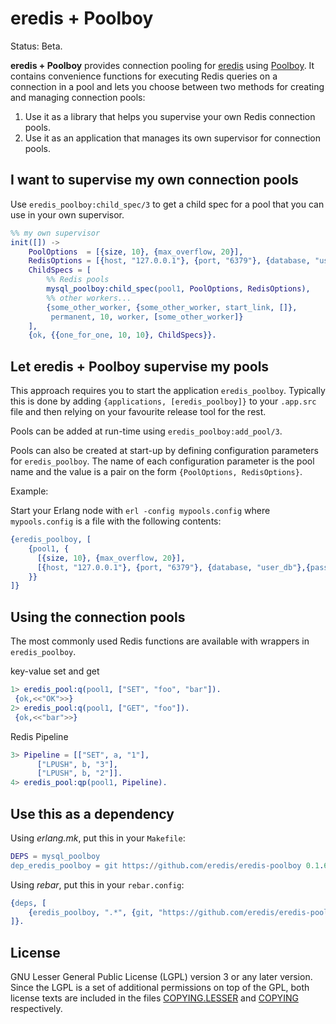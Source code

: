 eredis + Poolboy
===================

Status: Beta.

**eredis + Poolboy** provides connection pooling for
[eredis](//github.com/wooga/eredis) using
[Poolboy](//github.com/devinus/poolboy). It contains convenience functions for
executing Redis queries on a connection in a pool and lets you choose between two
methods for creating and managing connection pools:

1. Use it as a library that helps you supervise your own Redis connection pools.
2. Use it as an application that manages its own supervisor for connection pools.

I want to supervise my own connection pools
-------------------------------------------

Use `eredis_poolboy:child_spec/3` to get a child spec for a pool that you can use
in your own supervisor.

```Erlang
%% my own supervisor
init([]) ->
    PoolOptions  = [{size, 10}, {max_overflow, 20}],
    RedisOptions = [{host, "127.0.0.1"}, {port, "6379"}, {database, "user_db"},{password,"abc"}],
    ChildSpecs = [
        %% Redis pools
        mysql_poolboy:child_spec(pool1, PoolOptions, RedisOptions),
        %% other workers...
        {some_other_worker, {some_other_worker, start_link, []},
         permanent, 10, worker, [some_other_worker]}
    ],
    {ok, {{one_for_one, 10, 10}, ChildSpecs}}.
```

Let eredis + Poolboy supervise my pools
------------------------------------------

This approach requires you to start the application `eredis_poolboy`. Typically
this is done by adding `{applications, [eredis_poolboy]}` to your `.app.src`
file and then relying on your favourite release tool for the rest.

Pools can be added at run-time using `eredis_poolboy:add_pool/3`.

Pools can also be created at start-up by defining configuration parameters for
`eredis_poolboy`. The name of each configuration parameter is the pool name and
the value is a pair on the form `{PoolOptions, RedisOptions}`.

Example:

Start your Erlang node with `erl -config mypools.config` where `mypools.config`
is a file with the following contents:

```Erlang
{eredis_poolboy, [
    {pool1, {
      [{size, 10}, {max_overflow, 20}],
      [{host, "127.0.0.1"}, {port, "6379"}, {database, "user_db"},{password,"abc"}]
    }}
]}
```

Using the connection pools
--------------------------

The most commonly used Redis functions are available with wrappers in
`eredis_poolboy`.

key-value set and get

```Erlang
1> eredis_pool:q(pool1, ["SET", "foo", "bar"]).
 {ok,<<"OK">>}
2> eredis_pool:q(pool1, ["GET", "foo"]).       
 {ok,<<"bar">>}
```

Redis Pipeline

```Erlang
3> Pipeline = [["SET", a, "1"],
      ["LPUSH", b, "3"],
      ["LPUSH", b, "2"]].
4> eredis_pool:qp(pool1, Pipeline).  
```

Use this as a dependency
------------------------

Using *erlang.mk*, put this in your `Makefile`:

```Erlang
DEPS = mysql_poolboy
dep_eredis_poolboy = git https://github.com/eredis/eredis-poolboy 0.1.6
```

Using *rebar*, put this in your `rebar.config`:

```Erlang
{deps, [
    {eredis_poolboy, ".*", {git, "https://github.com/eredis/eredis-poolboy",{tag, "0.1.6"}}}
]}.
```

License
-------

GNU Lesser General Public License (LGPL) version 3 or any later version.
Since the LGPL is a set of additional permissions on top of the GPL, both
license texts are included in the files [COPYING.LESSER](COPYING.LESSER) and
[COPYING](COPYING) respectively.
